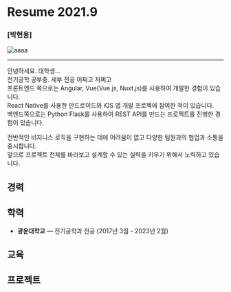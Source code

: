 # Resume 2021.9

### [박현용]
![aaaa](https://user-images.githubusercontent.com/91231739/134475065-d6ac103c-6a24-421a-83a0-8f81151085dd.jpg)

---

안녕하세요. 대학생...
<br/>
전기공학 공부중.
세부 전공 어쩌고 저쩌고
<br/>
프론트엔드 쪽으로는 Angular, Vue(Vue.js, Nuxt.js)를 사용하여 개발한 경험이 있습니다.
<br/>
React Native를 사용한 안드로이드와 iOS 앱 개발 프로젝에 참여한 적이 있습니다.
<br/>
백엔드쪽으로는 Python Flask를 사용하여 REST API를 만드는 프로젝트를 진행한 경험이 있습니다.

전반적인 비지니스 로직을 구현하는 데에 어려움이 없고 다양한 팀원과의 협업과 소통을 중시합니다.
<br/>
앞으로 프로젝트 전체를 바라보고 설계할 수 있는 실력을 키우기 위해서 노력하고 있습니다.

## 경력

## 학력

- **광운대학교** — 전기공학과 전공
  (2017년 3월 - 2023년 2월)

## 교육

## 프로젝트



